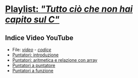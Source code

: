 # [Playlist: <i>"Tutto ciò che non hai capito sul C"</i>](https://www.youtube.com/playlist?list=PLVtGJfbzVd1GiC_EmIZ9sKBd614-L8_CE)

## Indice Video YouTube
- File: [<i>video</i>](https://youtu.be/n_lCuXi5-NQ) - [<i color="black">codice</i>](video_file)
- [Puntatori: introduzione](https://youtu.be/uzMZetWDIOU)
- [Puntatori: aritmetica e relazione con array](https://youtu.be/HO7-fWSR5UA)
- [Puntatori a puntatore](https://youtu.be/VSIJcHJBLP0)
- [Puntatori a funzione](https://youtu.be/p4TWTtVNE3c)
